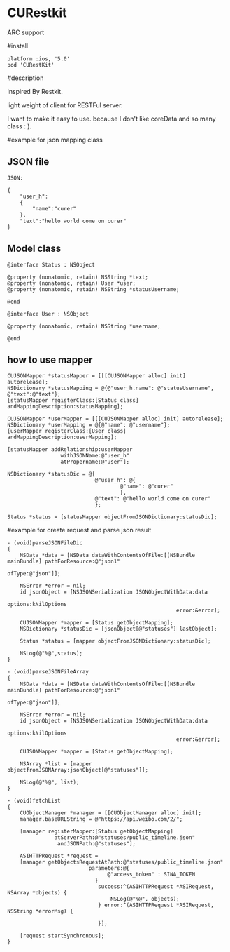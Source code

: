 CURestkit
=========

ARC support

#install

	platform :ios, '5.0'
	pod 'CURestKit'

#description

Inspired By Restkit.

light weight of client for RESTFul server. 

I want to make it easy to use. because I don't like coreData and so many class : ). 

#example for json mapping class

## JSON file

	JSON:

	{
		"user_h":
		{
			"name":"curer"
		},
		"text":"hello world come on curer"
	}

## Model class 

	@interface Status : NSObject

	@property (nonatomic, retain) NSString *text;
	@property (nonatomic, retain) User *user;
	@property (nonatomic, retain) NSString *statusUsername;

	@end

	@interface User : NSObject

	@property (nonatomic, retain) NSString *username;

	@end

## how to use mapper 

	CUJSONMapper *statusMapper = [[[CUJSONMapper alloc] init] autorelease];
    NSDictionary *statusMapping = @{@"user_h.name": @"statusUsername", @"text":@"text"};
    [statusMapper registerClass:[Status class] andMappingDescription:statusMapping];
    
    CUJSONMapper *userMapper = [[[CUJSONMapper alloc] init] autorelease];
    NSDictionary *userMapping = @{@"name": @"username"};
    [userMapper registerClass:[User class] andMappingDescription:userMapping];
    
    [statusMapper addRelationship:userMapper
                     withJSONName:@"user_h"
                     atPropername:@"user"];
    
    NSDictionary *statusDic = @{
                                @"user_h": @{
                                        @"name": @"curer"
                                        },
                                @"text": @"hello world come on curer"
                                };
    
    Status *status = [statusMapper objectFromJSONDictionary:statusDic];



#example for create request and parse json result

```objc
- (void)parseJSONFileDic
{
    NSData *data = [NSData dataWithContentsOfFile:[[NSBundle mainBundle] pathForResource:@"json1"
                                                                                  ofType:@"json"]];
    
    NSError *error = nil;
    id jsonObject = [NSJSONSerialization JSONObjectWithData:data
                                                    options:kNilOptions
                                                      error:&error];
    
    CUJSONMapper *mapper = [Status getObjectMapping];
    NSDictionary *statusDic = [jsonObject[@"statuses"] lastObject];
    
    Status *status = [mapper objectFromJSONDictionary:statusDic];
    
    NSLog(@"%@",status);
}

- (void)parseJSONFileArray
{
    NSData *data = [NSData dataWithContentsOfFile:[[NSBundle mainBundle] pathForResource:@"json1"
                                                                                  ofType:@"json"]];
    
    NSError *error = nil;
    id jsonObject = [NSJSONSerialization JSONObjectWithData:data
                                                    options:kNilOptions
                                                      error:&error];
    
    CUJSONMapper *mapper = [Status getObjectMapping];
    
    NSArray *list = [mapper objectfromJSONArray:jsonObject[@"statuses"]];
    
    NSLog(@"%@", list);
}

- (void)fetchList
{
    CUObjectManager *manager = [[CUObjectManager alloc] init];
    manager.baseURLString = @"https://api.weibo.com/2/";
    
    [manager registerMapper:[Status getObjectMapping]
               atServerPath:@"statuses/public_timeline.json"
                andJSONPath:@"statuses"];
    
    ASIHTTPRequest *request = 
    [manager getObjectsRequestAtPath:@"statuses/public_timeline.json"
                          parameters:@{
                                @"access_token" : SINA_TOKEN
                            }
                             success:^(ASIHTTPRequest *ASIRequest, NSArray *objects) {
                                 NSLog(@"%@", objects);
                             } error:^(ASIHTTPRequest *ASIRequest, NSString *errorMsg) {
                                 
                             }];
    
    [request startSynchronous];
}

```